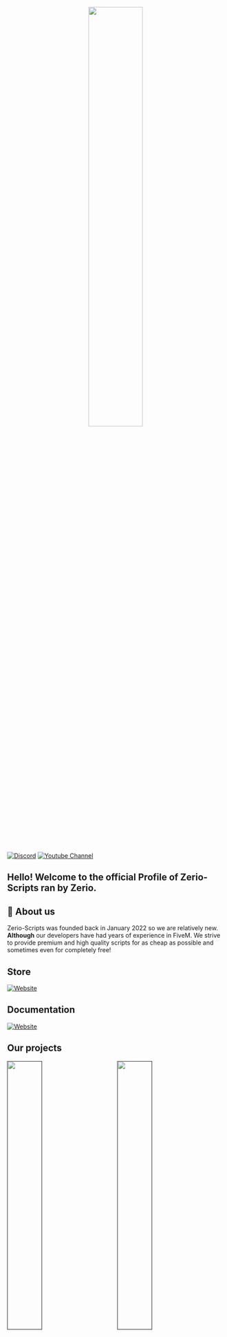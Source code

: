 <p align="center">
  <img src="https://user-images.githubusercontent.com/54480523/178153052-8e4b550c-9b2b-4d3d-9f44-083fe9cf6552.jpg" width="50%">
</p>

[![Discord](https://img.shields.io/discord/931629164656734238?style=for-the-badge&label=Discord%20Server)](http://discord.zerio-scripts.com)
[![Youtube Channel](https://img.shields.io/youtube/channel/subscribers/UCPXxRNLLgvNpjvGHHMMYxmQ?logo=youtube&logoColor=red&style=for-the-badge)](https://youtube.com/c/Zerio)

## Hello! Welcome to the official Profile of Zerio-Scripts ran by Zerio.

## 🤔 About us
Zerio-Scripts was founded back in January 2022 so we are relatively new.
**Although** our developers have had years of experience in FiveM.
We strive to provide premium and high quality scripts for as cheap 
as possible and sometimes even for completely free!

## Store
[![Website](https://img.shields.io/website?label=store.zerio-scripts.com&style=for-the-badge&url=https%3A%2F%2Fstore.zerio-scripts.com)](https://store.zerio-scripts.com)

## Documentation
[![Website](https://img.shields.io/website?label=docs.zerio-scripts.com&style=for-the-badge&url=https%3A%2F%2Fdocs.zerio-scripts.com)](https://docs.zerio-scripts.com)

## Our projects
<div>
  <a href=""><img width="40%" src="https://cdn.discordapp.com/attachments/934470871333105674/995730158172516532/zerio-bcs-heist.png"></a>
  <a href=""><img width="40%" style="margin-left:10%;" src="https://cdn.discordapp.com/attachments/934470871333105674/995729924386209852/zerio-proximityprompt.png"></a>
  <a href=""><img width="40%" src="https://cdn.discordapp.com/attachments/934470871333105674/995729924746911784/zerio-progressbar.png"></a>
  <a href=""><img width="40%" style="margin-left:10%;" src="https://cdn.discordapp.com/attachments/934470871333105674/995729925275402342/zerio-jobcenter.png"></a>
</div>
